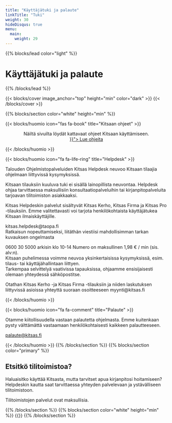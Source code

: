 ```yaml
---
title: "Käyttäjätuki ja palaute"
linkTitle: "Tuki"
weight: 30
hideDisqus: true
menu:
  main:
    weight: 29
---
```


{{% blocks/lead color="light" %}}

# Käyttäjätuki ja palaute

{{% /blocks/lead %}}

{{< blocks/cover image_anchor="top" height="min" color="dark" >}}
{{< /blocks/cover >}}

{{% blocks/section color="white" height="min" %}}

{{< blocks/huomio icon="fas fa-book" title="Kitsaan ohjeet" >}}

<p class="lead" style="text-align:center">Näiltä sivuilta löydät kattavaat ohjeet Kitsaan käyttämiseen.<br>
<a class="btn btn-lg btn-primary" style="margin-top: 1em; margin-bottom: 1em;" href="{{< relref "/docs/">}}">
Lue ohjeita
</a>
</p>
{{< /blocks/huomio >}}

{{< blocks/huomio icon="fa fa-life-ring" title="Helpdesk" >}}

<p class="lead">Talouden Ohjelmistopalveluiden Kitsas Helpdesk neuvoo Kitsaan tilaajia ohjelmaan liittyvissä kysymyksissä.</p>

<p>Kitsaan tilauksiin kuuluva tuki ei sisällä lainopillista neuvontaa. Helpdesk ohjaa tarvittaessa maksullisiin konsultaatiopalveluihin tai kirjanpitopalveluita tarjoavan tilitoimiston asiakkaaksi.</p>

<div class="tukijuttu">Kitsas Helpdeskin palvelut sisältyvät Kitsas Kerho, Kitsas Firma ja Kitsas Pro -tilauksiin. Emme valitettavasti voi tarjota henkilökohtaista käyttäjätukea  Kitsaan ilmaiskäyttäjille. </div>

<p><span class="fa fa-envelope"></span> kitsas.helpdesk@taopa.fi <br/>
Ratkaisun nopeuttamiseksi, liitäthän viestiisi mahdollisimman tarkan kuvauksen ongelmasta</p>
<p><span class="fa fa-phone"></span> 0600 30 5000 arkisin klo 10-14 Numero on maksullinen 1,98 € / min (sis. alv:n).  <br/>
Kitsaan puhelimessa voimme neuvoa yksinkertaisissa kysymyksissä, esim. tilaus- tai käyttäjähallintaan liittyen.<br/>
Tarkempaa selvittelyä vaativissa tapauksissa, ohjaamme ensisijaisesti olemaan yhteydessä sähköpostitse.  </p>
<p>Otathan Kitsas Kerho -ja Kitsas Firma -tilauksiin ja niiden laskutuksen liittyvissä asioissa yhteyttä suoraan osoitteeseen myynti@kitsas.fi</p>

{{< /blocks/huomio >}}

{{< blocks/huomio icon="fa fa-comment" title="Palaute" >}}

<p class="lead">Otamme kiitollisuudella vastaan palautetta ohjelmasta.
Emme kuitenkaan pysty välttämättä vastaamaan henkilökohtaisesti kaikkeen palautteeseen. 
</p>
<p><span class="fa fa-envelope"></span> <a href="mailto:palaute@kitsas.fi">palaute@kitsas.fi</a></p>

{{< /blocks/huomio >}}
{{% /blocks/section %}}
{{% blocks/section color="primary" %}}

<div class="keskella">
<i class="fa fa-home hugeicon"></i>

## Etsitkö tilitoimistoa?

<p>Haluaisitko käyttää Kitsasta, mutta tarvitset apua kirjanpitosi hoitamiseen?<br/>
Helpdeskin kautta saat tarvittaessa yhteyden palvelevaan ja ystävälliseen tilitoimistoon.</p>
<p>Tilitoimistojen palvelut ovat maksullisia.
</div>
{{% /blocks/section %}}
{{% blocks/section color="white" height="min" %}}
{{<uutiskirje>}}
{{% /blocks/section %}}
